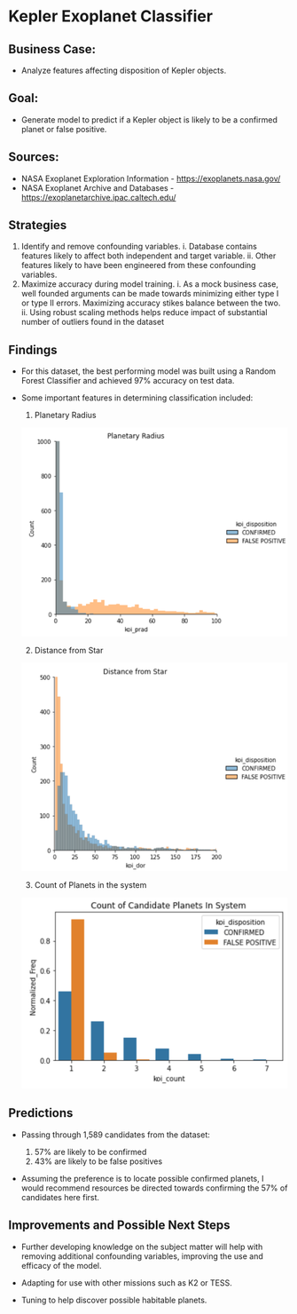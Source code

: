 # Kepler Exoplanet Classifier


## Business Case:
* Analyze features affecting disposition of Kepler objects.

## Goal:
* Generate model to predict if a Kepler object is likely to be a confirmed planet or false positive.

## Sources:

* NASA Exoplanet Exploration Information - https://exoplanets.nasa.gov/
* NASA Exoplanet Archive and Databases - https://exoplanetarchive.ipac.caltech.edu/

## Strategies

1. Identify and remove confounding variables.
    i. Database contains features likely to affect both independent and target variable.
    ii. Other features likely to have been engineered from these confounding variables.
2. Maximize accuracy during model training.
    i. As a mock business case, well founded arguments can be made towards minimizing either type I or type II errors.
       Maximizing accuracy stikes balance between the two.
    ii. Using robust scaling methods helps reduce impact of substantial number of outliers found in the dataset

## Findings

* For this dataset, the best performing model was built using a Random Forest Classifier and achieved 97% accuracy on test data.

* Some important features in determining classification included:
    1. Planetary Radius

    ![Planetary_Radius](https://github.com/NelGen/NG-NASA-Exoplanet-Classifier-Project/blob/main/Images/Planetary_radius_feature.PNG)
    
    2. Distance from Star

    ![Distance_from_Star](https://github.com/NelGen/NG-NASA-Exoplanet-Classifier-Project/blob/main/Images/Distance_from_star_feature.PNG)
    
    3. Count of Planets in the system
   
    ![Planet_count](https://github.com/NelGen/NG-NASA-Exoplanet-Classifier-Project/blob/main/Images/Planet_count_feature.PNG)
    
## Predictions

* Passing through 1,589 candidates from the dataset:
    1. 57% are likely to be confirmed
    2. 43% are likely to be false positives

* Assuming the preference is to locate possible confirmed planets, I would recommend resources be directed towards confirming the 57% of candidates here first.

## Improvements and Possible Next Steps

* Further developing knowledge on the subject matter will help with removing additional confounding variables, improving the use and efficacy of the model.

* Adapting for use with other missions such as K2 or TESS.

* Tuning to help discover possible habitable planets.
        
